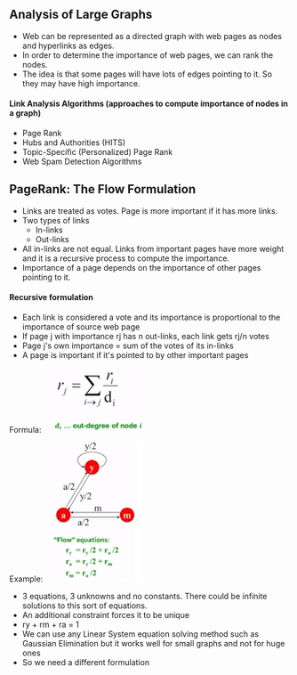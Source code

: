 ## Analysis of Large Graphs
* Web can be represented as a directed graph with web pages as nodes and hyperlinks as edges.
* In order to determine the importance of web pages, we can rank the nodes.
* The idea is that some pages will have lots of edges pointing to it. So they may have high importance.

#### Link Analysis Algorithms (approaches to compute importance of nodes in a graph)
* Page Rank
* Hubs and Authorities (HITS)
* Topic-Specific (Personalized) Page Rank
* Web Spam Detection Algorithms

## PageRank: The Flow Formulation
* Links are treated as votes. Page is more important if it has more links.
* Two types of links
    * In-links
    * Out-links
* All in-links are not equal. Links from important pages have more weight and it is a recursive process to compute the importance.
* Importance of a page depends on the importance of other pages pointing to it.

#### Recursive formulation
* Each link is considered a vote and its importance is proportional to the importance of source web page
* If page j with importance rj has n out-links, each link gets rj/n votes
* Page j's own importance = sum of the votes of its in-links
* A page is important if it's pointed to by other important pages

Formula:
![Formula](https://github.com/vimde/Mining-Massive-Datasets/blob/master/Module%202-%20PageRank/Images/Formula.PNG)
   
Example:
![Example](https://github.com/vimde/Mining-Massive-Datasets/blob/master/Module%202-%20PageRank/Images/Example.PNG)

* 3 equations, 3 unknowns and no constants. There could be infinite solutions to this sort of equations.
* An additional constraint forces it to be unique
* ry + rm + ra = 1
* We can use any Linear System equation solving method such as Gaussian Elimination but it works well for small graphs and not for huge ones
* So we need a different formulation
